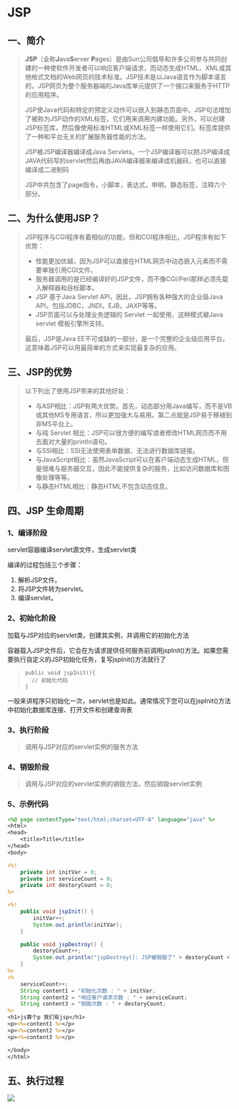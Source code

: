 # JSP

## 一、简介

> **JSP**（全称**J**ava**S**erver **P**ages）是由Sun公司倡导和许多公司参与共同创建的一种使软件开发者可以响应客户端请求，而动态生成HTML、XML或其他格式文档的Web网页的技术标准。JSP技术是以Java语言作为脚本语言的，JSP网页为整个服务器端的Java库单元提供了一个接口来服务于HTTP的应用程序。
>
> JSP使Java代码和特定的预定义动作可以嵌入到静态页面中。JSP句法增加了被称为JSP动作的XML标签，它们用来调用内建功能。另外，可以创建JSP标签库，然后像使用标准HTML或XML标签一样使用它们。标签库提供了一种和平台无关的扩展服务器性能的方法。
>
> JSP被JSP编译器编译成Java Servlets。一个JSP编译器可以把JSP编译成JAVA代码写的servlet然后再由JAVA编译器来编译成机器码，也可以直接编译成二进制码
>
> JSP中共包含了page指令，小脚本，表达式，申明，静态标签，注释六个部分。



## 二、为什么使用JSP？

> JSP程序与CGI程序有着相似的功能，但和CGI程序相比，JSP程序有如下优势：
>
> * 性能更加优越，因为JSP可以直接在HTML网页中动态嵌入元素而不需要单独引用CGI文件。
> * 服务器调用的是已经编译好的JSP文件，而不像CGI/Perl那样必须先载入解释器和目标脚本。
> * JSP 基于Java Servlet API，因此，JSP拥有各种强大的企业级Java API，包括JDBC，JNDI，EJB，JAXP等等。
> * JSP页面可以与处理业务逻辑的 Servlet 一起使用，这种模式被Java servlet 模板引擎所支持。
>
> 最后，JSP是Java EE不可或缺的一部分，是一个完整的企业级应用平台。这意味着JSP可以用最简单的方式来实现最复杂的应用。

## 三、JSP的优势

> 以下列出了使用JSP带来的其他好处：
>
> * 与ASP相比：JSP有两大优势。首先，动态部分用Java编写，而不是VB或其他MS专用语言，所以更加强大与易用。第二点就是JSP易于移植到非MS平台上。
> * 与纯 Servlet 相比：JSP可以很方便的编写或者修改HTML网页而不用去面对大量的println语句。
> * 与SSI相比：SSI无法使用表单数据、无法进行数据库链接。
> * 与JavaScript相比：虽然JavaScript可以在客户端动态生成HTML，但是很难与服务器交互，因此不能提供复杂的服务，比如访问数据库和图像处理等等。
> * 与静态HTML相比：静态HTML不包含动态信息。

## 四、JSP 生命周期

### 1、编译阶段

servlet容器编译servlet源文件，生成servlet类

编译的过程包括三个步骤：

1. 解析JSP文件。
2. 将JSP文件转为servlet。
3. 编译servlet。

### 2、初始化阶段

加载与JSP对应的servlet类，创建其实例，并调用它的初始化方法

容器载入JSP文件后，它会在为请求提供任何服务前调用jspInit\(\)方法。如果您需要执行自定义的JSP初始化任务，复写jspInit\(\)方法就行了

> ```
> public void jspInit(){
>   // 初始化代码
> }
> ```

一般来讲程序只初始化一次，servlet也是如此。通常情况下您可以在jspInit\(\)方法中初始化数据库连接、打开文件和创建查询表

### 3、执行阶段

> 调用与JSP对应的servlet实例的服务方法

### 4、销毁阶段

> 调用与JSP对应的servlet实例的销毁方法，然后销毁servlet实例

### 5、示例代码

```jsp
<%@ page contentType="text/html;charset=UTF-8" language="java" %>
<html>
<head>
    <title>Title</title>
</head>
<body>

<%!
    private int initVar = 0;
    private int serviceCount = 0;
    private int destoryCount = 0;
%>

<%!
    public void jspInit() {
        initVar++;
        System.out.println(initVar);
    }

    public void jspDestroy() {
        destoryCount++;
        System.out.println("jspDestroy(): JSP被销毁了" + destoryCount + "次");
    }
%>
<%
    serviceCount++;
    String content1 = "初始化次数 : " + initVar;
    String content2 = "响应客户请求次数 : " + serviceCount;
    String content3 = "销毁次数 : " + destoryCount;
%>
<h1>js算个p 我们有jsp</h1>
<p><%=content1 %></p>
<p><%=content2 %></p>
<p><%=content3 %></p>

</body>
</html>
```

## 五、执行过程

![](http://opzv089nq.bkt.clouddn.com/17-9-3/28025680.jpg)

